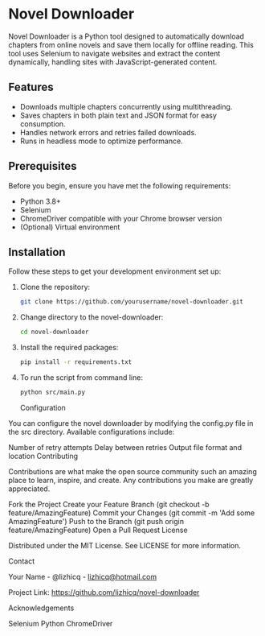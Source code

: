 # Novel Downloader

Novel Downloader is a Python tool designed to automatically download chapters from online novels and save them locally for offline reading. This tool uses Selenium to navigate websites and extract the content dynamically, handling sites with JavaScript-generated content.

## Features

- Downloads multiple chapters concurrently using multithreading.
- Saves chapters in both plain text and JSON format for easy consumption.
- Handles network errors and retries failed downloads.
- Runs in headless mode to optimize performance.

## Prerequisites

Before you begin, ensure you have met the following requirements:
- Python 3.8+
- Selenium
- ChromeDriver compatible with your Chrome browser version
- (Optional) Virtual environment

## Installation

Follow these steps to get your development environment set up:

1. Clone the repository:
   ```bash
   git clone https://github.com/yourusername/novel-downloader.git
   ```
2. Change directory to the novel-downloader:
    ```bash
    cd novel-downloader
    ```
3. Install the required packages:
    ```bash
    pip install -r requirements.txt
    ```

4. To run the script from command line:
    ```bash
    python src/main.py
    ```

    Configuration

You can configure the novel downloader by modifying the config.py file in the src directory. Available configurations include:

Number of retry attempts
Delay between retries
Output file format and location
Contributing

Contributions are what make the open source community such an amazing place to learn, inspire, and create. Any contributions you make are greatly appreciated.

Fork the Project
Create your Feature Branch (git checkout -b feature/AmazingFeature)
Commit your Changes (git commit -m 'Add some AmazingFeature')
Push to the Branch (git push origin feature/AmazingFeature)
Open a Pull Request
License

Distributed under the MIT License. See LICENSE for more information.

Contact

Your Name - @lizhicq - lizhicq@hotmail.com

Project Link: https://github.com/lizhicq/novel-downloader

Acknowledgements

Selenium
Python
ChromeDriver